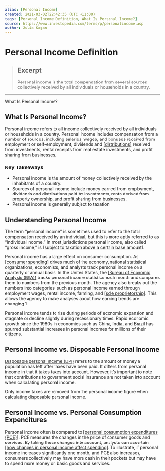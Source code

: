```yaml
---
alias: [Personal Income]
created: 2021-03-02T22:42:35 (UTC +11:00)
tags: [Personal Income Definition, What Is Personal Income?]
source: https://www.investopedia.com/terms/p/personalincome.asp
author: Julia Kagan
---
```


# Personal Income Definition

> ## Excerpt
> Personal income is the total compensation from several sources collectively received by all individuals or households in a country.

---

What Is Personal Income?
## What Is Personal Income?

Personal income refers to all income collectively received by all individuals or households in a country. Personal income includes compensation from a number of sources, including salaries, wages, and bonuses received from employment or self-employment, dividends and [[distributions]](https://www.investopedia.com/terms/d/distribution.asp) received from investments, rental receipts from real estate investments, and profit sharing from businesses.

### Key Takeaways

-   Personal income is the amount of money collectively received by the inhabitants of a country.
-   Sources of personal income include money earned from employment, dividends and distributions paid by investments, rents derived from property ownership, and profit sharing from businesses.
-   Personal income is generally subject to taxation.

## Understanding Personal Income

The term “personal income” is sometimes used to refer to the total compensation received by an individual, but this is more aptly referred to as “individual income.” In most jurisdictions personal income, also called “gross income,” is [[subject to taxation above a certain base amount]](https://www.investopedia.com/ask/answers/070915/what-difference-between-taxable-income-and-gross-income.asp).

Personal income has a large effect on consumer consumption. As [[consumer spending]](https://www.investopedia.com/terms/c/consumer-spending.asp) drives much of the economy, national statistical organizations, economists, and analysts track personal income on a quarterly or annual basis. In the United States, the [[Bureau of Economic Analysis (BEA)]](https://www.investopedia.com/terms/b/bea.asp) tracks personal income statistics each month and compares them to numbers from the previous month. The agency also breaks out the numbers into categories, such as personal income earned through employment wages, rental income, farming, and [[sole proprietorship]](https://www.investopedia.com/terms/s/soleproprietorship.asp). This allows the agency to make analyses about how earning trends are changing.1

Personal income tends to rise during periods of economic expansion and stagnate or decline slightly during recessionary times. Rapid economic growth since the 1980s in economies such as China, India, and Brazil has spurred substantial increases in personal incomes for millions of their citizens.

## Personal Income vs. Disposable Personal Income

[Disposable personal income (DPI)](https://www.investopedia.com/terms/d/disposableincome.asp) refers to the amount of money a population has left after taxes have been paid. It differs from personal income in that it takes taxes into account. However, it’s important to note that contributions to government social insurance are not taken into account when calculating personal income. 

Only income taxes are removed from the personal income figure when calculating disposable personal income.

## Personal Income vs. Personal Consumption Expenditures

Personal income often is compared to [[personal consumption expenditures (PCE)]](https://www.investopedia.com/terms/p/pce.asp). PCE measures the changes in the price of consumer goods and services. By taking these changes into account, analysts can ascertain [[how changes in personal income affect spending]](https://www.investopedia.com/ask/answers/041515/whats-difference-between-income-effect-and-price-effect.asp). To illustrate, if personal income increases significantly one month, and PCE also increases, consumers collectively may have more cash in their pockets but may have to spend more money on basic goods and services.
